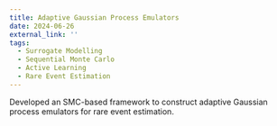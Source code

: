 ```yaml
---
title: Adaptive Gaussian Process Emulators 
date: 2024-06-26
external_link: ''
tags:
  - Surrogate Modelling
  - Sequential Monte Carlo
  - Active Learning
  - Rare Event Estimation
---
```


Developed an SMC-based framework to construct adaptive Gaussian process emulators for rare event estimation.

<!--more-->
